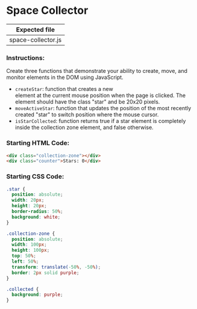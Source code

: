 # Space Collector

| Expected file      |
| ------------------ |
| space-collector.js |

### Instructions:

Create three functions that demonstrate your ability to create, move, and monitor elements in the DOM using JavaScript.

- `createStar`: function that creates a new <div> element at the current mouse position when the page is clicked. The element should have the class "star" and be 20x20 pixels.
- `moveActiveStar`: function that updates the position of the most recently created "star" to switch position where the mouse cursor.
- `isStarCollected`: function returns true if a star element is completely inside the collection zone element, and false otherwise.

### Starting HTML Code:

```html
<div class="collection-zone"></div>
<div class="counter">Stars: 0</div>
```

### Starting CSS Code:

```css
.star {
  position: absolute;
  width: 20px;
  height: 20px;
  border-radius: 50%;
  background: white;
}

.collection-zone {
  position: absolute;
  width: 100px;
  height: 100px;
  top: 50%;
  left: 50%;
  transform: translate(-50%, -50%);
  border: 2px solid purple;
}

.collected {
  background: purple;
}
```
